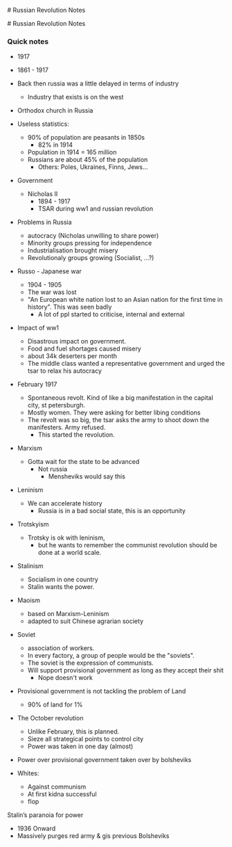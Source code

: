 # Russian Revolution Notes

# Russian Revolution Notes

### Quick notes

- 1917
- 1861 - 1917
- Back then russia was a little delayed in terms of industry
  - Industry that exists is on the west
- Orthodox church in Russia

- Useless statistics:
  - 90% of population are peasants in 1850s
    - 82% in 1914
  - Population in 1914 = 165 million
  - Russians are about 45% of the population
    - Others: Poles, Ukraines, Finns, Jews...

- Government
  - Nicholas II
    - 1894 - 1917
    - TSAR during ww1 and russian revolution

- Problems in Russia
  - autocracy (Nicholas unwilling to share power)
  - Minority groups pressing for independence
  - Industrialisation brought misery
  - Revolutionaly groups growing (Socialist, ...?)

- Russo - Japanese war
  - 1904 - 1905
  - The war was lost
  - "An European white nation lost to an Asian nation for the first time in history". This was seen badly
    - A lot of ppl started to criticise, internal and external

- Impact of ww1
  - Disastrous impact on government. 
  - Food and fuel shortages caused misery
  - about 34k deserters per month
  - The middle class wanted a representative government and urged the tsar to relax his autocracy

- February 1917 
  - Spontaneous revolt. Kind of like a big manifestation in the capital city, st petersburgh.
  - Mostly women. They were asking for better libing conditions
  - The revolt was so big, the tsar asks the army to shoot down the manifesters. Army refused.
    - This started the revolution.

- Marxism
  - Gotta wait for the state to be advanced
    - Not russia
      - Mensheviks would say this

- Leninism
  - We can accelerate history
    - Russia is in a bad social state, this is an opportunity

- Trotskyism
  - Trotsky is ok with leninism,
    - but he wants to remember the communist revolution should be done at a world scale.

- Stalinism
  - Socialism in one country
  - Stalin wants the power.
- Maoism
  - based on Marxism-Leninism
  - adapted to suit Chinese agrarian society
  
- Soviet
  - association of workers.
  - In every factory, a group of people would be the "soviets".
  - The soviet is the expression of communists.
  - Will support provisional government as long as they accept their shit
    - Nope doesn't work

- Provisional government is not tackling the problem of Land
  - 90% of land for 1%

- The October revolution
  - Unlike February, this is planned.
  - Sieze all strategical points to control city
  - Power was taken in one day (almost)

- Power over provisional government taken over by bolsheviks


- Whites:
  - Against communism
  - At first kidna successful
  - flop

Stalin’s paranoia for power 
  - 1936 Onward 
  - Massively purges red army & gis previous Bolsheviks
